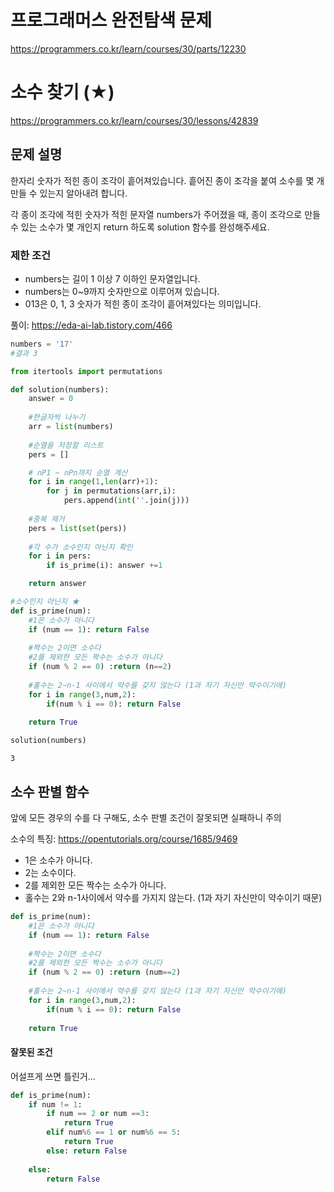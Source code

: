 # 프로그래머스 완전탐색 문제
https://programmers.co.kr/learn/courses/30/parts/12230

# 소수 찾기 (★)
https://programmers.co.kr/learn/courses/30/lessons/42839

## 문제 설명
한자리 숫자가 적힌 종이 조각이 흩어져있습니다. 흩어진 종이 조각을 붙여 소수를 몇 개 만들 수 있는지 알아내려 합니다.

각 종이 조각에 적힌 숫자가 적힌 문자열 numbers가 주어졌을 때, 종이 조각으로 만들 수 있는 소수가 몇 개인지 return 하도록 solution 함수를 완성해주세요.

### 제한 조건
* numbers는 길이 1 이상 7 이하인 문자열입니다.
* numbers는 0~9까지 숫자만으로 이루어져 있습니다.
* 013은 0, 1, 3 숫자가 적힌 종이 조각이 흩어져있다는 의미입니다.

풀이: https://eda-ai-lab.tistory.com/466


```python
numbers = '17'
#결과 3
```


```python
from itertools import permutations

def solution(numbers):
    answer = 0
    
    #한글자씩 나누기
    arr = list(numbers)
    
    #순열을 저장할 리스트
    pers = []

    # nP1 ~ nPn까지 순열 계산
    for i in range(1,len(arr)+1):
        for j in permutations(arr,i):
            pers.append(int(''.join(j)))
    
    #중복 제거
    pers = list(set(pers))
    
    #각 수가 소수인지 아닌지 확인
    for i in pers:
        if is_prime(i): answer +=1

    return answer

#소수인지 아닌지 ★
def is_prime(num):
    #1은 소수가 아니다
    if (num == 1): return False
    
    #짝수는 2이면 소수다
    #2를 제외한 모든 짝수는 소수가 아니다
    if (num % 2 == 0) :return (n==2)
    
    #홀수는 2~n-1 사이에서 약수를 갖지 않는다 (1과 자기 자신만 약수이기에)
    for i in range(3,num,2):
        if(num % i == 0): return False
        
    return True
```


```python
solution(numbers)
```




    3



## 소수 판별 함수

앞에 모든 경우의 수를 다 구해도, 소수 판별 조건이 잘못되면 실패하니 주의

소수의 특징: https://opentutorials.org/course/1685/9469

* 1은 소수가 아니다.
* 2는 소수이다.
* 2를 제외한 모든 짝수는 소수가 아니다.
* 홀수는 2와 n-1사이에서 약수를 가지지 않는다. (1과 자기 자신만이 약수이기 때문)


```python
def is_prime(num):
    #1은 소수가 아니다
    if (num == 1): return False
    
    #짝수는 2이면 소수다
    #2를 제외한 모든 짝수는 소수가 아니다
    if (num % 2 == 0) :return (num==2)
    
    #홀수는 2~n-1 사이에서 약수를 갖지 않는다 (1과 자기 자신만 약수이기에)
    for i in range(3,num,2):
        if(num % i == 0): return False
    
    return True
```

#### 잘못된 조건
어설프게 쓰면 틀린거...


```python
def is_prime(num):
    if num != 1:
        if num == 2 or num ==3:
            return True
        elif num%6 == 1 or num%6 == 5:
            return True
        else: return False
    
    else:
        return False
```


```python

```


```python

```


```python

```


```python

```
